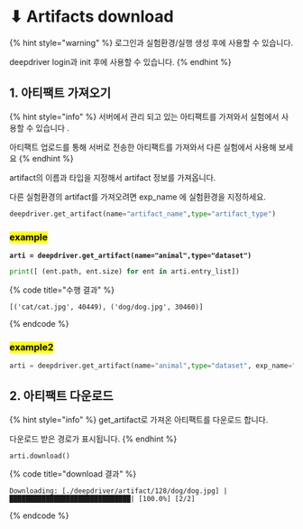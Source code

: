 # ⬇ Artifacts download

{% hint style="warning" %}
로그인과 실험환경/실행 생성 후에 사용할 수 있습니다.

deepdriver login과 init 후에 사용할 수 있습니다.
{% endhint %}

## 1. 아티팩트 가져오기

{% hint style="info" %}
서버에서 관리 되고 있는 아티팩트를 가져와서 실험에서 사용할 수 있습니다 .

아티팩트 업로드를 통해 서버로 전송한 아티팩트를 가져와서 다른 실험에서 사용해 보세요
{% endhint %}

artifact의 이름과 타입을 지정해서 artifact 정보를 가져옵니다.

다른 실험환경의 artifact를 가져오려면 exp\_name 에 실험환경을 지정하세요.

```python
deepdriver.get_artifact(name="artifact_name",type="artifact_type")
```

### <mark style="background-color:yellow;">example</mark>

<pre><code><strong>arti = deepdriver.get_artifact(name="animal",type="dataset")
</strong></code></pre>

```python
print([ (ent.path, ent.size) for ent in arti.entry_list])
```

{% code title="수행 결과" %}
```
[('cat/cat.jpg', 40449), ('dog/dog.jpg', 30460)]
```
{% endcode %}

### <mark style="background-color:yellow;">example2</mark>

```python
arti = deepdriver.get_artifact(name="animal",type="dataset", exp_name="exp2")
```

## 2. 아티팩트 다운로드

{% hint style="info" %}
get\_artifact로 가져온 아티팩트를 다운로드 합니다.

다운로드 받은 경로가 표시됩니다.
{% endhint %}

```
arti.download()
```

{% code title="download 결과" %}
```
Downloading: [./deepdriver/artifact/128/dog/dog.jpg] |██████████████████████████████| [100.0%] [2/2]
```
{% endcode %}
